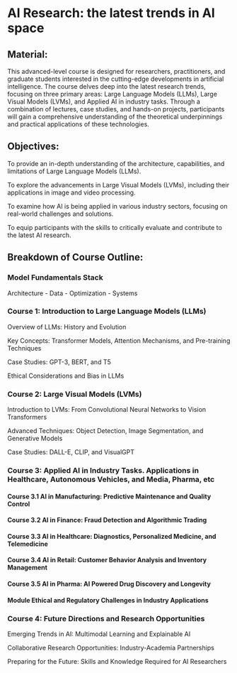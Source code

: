 # AI Research: the latest trends in AI space

##  Material:
This advanced-level course is designed for researchers, practitioners, and graduate students interested in the cutting-edge developments in artificial intelligence. The course delves deep into the latest research trends, focusing on three primary areas: Large Language Models (LLMs), Large Visual Models (LVMs), and Applied AI in industry tasks. Through a combination of lectures, case studies, and hands-on projects, participants will gain a comprehensive understanding of the theoretical underpinnings and practical applications of these technologies.

## Objectives:

To provide an in-depth understanding of the architecture, capabilities, and limitations of Large Language Models (LLMs).

To explore the advancements in Large Visual Models (LVMs), including their applications in image and video processing.

To examine how AI is being applied in various industry sectors, focusing on real-world challenges and solutions.

To equip participants with the skills to critically evaluate and contribute to the latest AI research.

## Breakdown of Course Outline:

### Model Fundamentals Stack
Architecture - Data - Optimization - Systems

### Course 1: Introduction to Large Language Models (LLMs)

Overview of LLMs: History and Evolution

Key Concepts: Transformer Models, Attention Mechanisms, and Pre-training Techniques

Case Studies: GPT-3, BERT, and T5

Ethical Considerations and Bias in LLMs

### Course 2: Large Visual Models (LVMs)

Introduction to LVMs: From Convolutional Neural Networks to Vision Transformers

Advanced Techniques: Object Detection, Image Segmentation, and Generative Models

Case Studies: DALL-E, CLIP, and VisualGPT

### Course 3: Applied AI in Industry Tasks. Applications in Healthcare, Autonomous Vehicles, and Media, Pharma, etc

#### Course 3.1 AI in Manufacturing: Predictive Maintenance and Quality Control

#### Course 3.2 AI in Finance: Fraud Detection and Algorithmic Trading

#### Course 3.3 AI in Healthcare: Diagnostics, Personalized Medicine, and Telemedicine

#### Course 3.4 AI in Retail: Customer Behavior Analysis and Inventory Management

#### Course 3.5 AI in Pharma: AI Powered Drug Discovery and Longevity

#### Module Ethical and Regulatory Challenges in Industry Applications

### Course 4: Future Directions and Research Opportunities

Emerging Trends in AI: Multimodal Learning and Explainable AI

Collaborative Research Opportunities: Industry-Academia Partnerships

Preparing for the Future: Skills and Knowledge Required for AI Researchers
